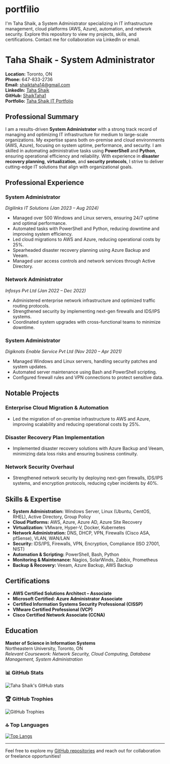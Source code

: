 # portfilio
I'm Taha Shaik, a System Administrator specializing in IT infrastructure management, cloud platforms (AWS, Azure), automation, and network security. Explore this repository to view my projects, skills, and certifications. Contact me for collaboration via LinkedIn or email.


# Taha Shaik - System Administrator

**Location:** Toronto, ON  
**Phone:** 647-833-2736  
**Email:** shaiktaha14@gmail.com  
**LinkedIn:** [Taha Shaik](https://www.linkedin.com/in/shaiktaha)  
**GitHub:** [ShaikTaha1](https://github.com/ShaikTaha1)  
**Portfolio:** [Taha Shaik IT Portfolio](https://taha-shaik-it-04x5bjn.gamma.site)

## Professional Summary
I am a results-driven **System Administrator** with a strong track record of managing and optimizing IT infrastructure for medium to large-scale organizations. My expertise spans both on-premise and cloud environments (AWS, Azure), focusing on system uptime, performance, and security. I am skilled in automating administrative tasks using **PowerShell** and **Python**, ensuring operational efficiency and reliability. With experience in **disaster recovery planning**, **virtualization**, and **security protocols**, I strive to deliver cutting-edge IT solutions that align with organizational goals.

## Professional Experience

### **System Administrator**  
*Digilinks IT Solutions (Jan 2023 – Aug 2024)*  
- Managed over 500 Windows and Linux servers, ensuring 24/7 uptime and optimal performance.
- Automated tasks with PowerShell and Python, reducing downtime and improving system efficiency.
- Led cloud migrations to AWS and Azure, reducing operational costs by 25%.
- Spearheaded disaster recovery planning using Azure Backup and Veeam.
- Managed user access controls and network services through Active Directory.

### **Network Administrator**  
*Infosys Pvt Ltd (Jan 2022 – Dec 2022)*  
- Administered enterprise network infrastructure and optimized traffic routing protocols.
- Strengthened security by implementing next-gen firewalls and IDS/IPS systems.
- Coordinated system upgrades with cross-functional teams to minimize downtime.

### **System Administrator**  
*Digiknots Enable Service Pvt Ltd (Nov 2020 – Apr 2021)*  
- Managed Windows and Linux servers, handling security patches and system updates.
- Automated server maintenance using Bash and PowerShell scripting.
- Configured firewall rules and VPN connections to protect sensitive data.

## Notable Projects

### **Enterprise Cloud Migration & Automation**
- Led the migration of on-premise infrastructure to AWS and Azure, improving scalability and reducing operational costs by 25%.

### **Disaster Recovery Plan Implementation**
- Implemented disaster recovery solutions with Azure Backup and Veeam, minimizing data loss risks and ensuring business continuity.

### **Network Security Overhaul**
- Strengthened network security by deploying next-gen firewalls, IDS/IPS systems, and encryption protocols, reducing cyber incidents by 40%.

## Skills & Expertise
- **System Administration:** Windows Server, Linux (Ubuntu, CentOS, RHEL), Active Directory, Group Policy  
- **Cloud Platforms:** AWS, Azure, Azure AD, Azure Site Recovery  
- **Virtualization:** VMware, Hyper-V, Docker, Kubernetes  
- **Network Administration:** DNS, DHCP, VPN, Firewalls (Cisco ASA, pfSense), VLAN, WAN/LAN  
- **Security:** IDS/IPS, Firewalls, VPN, Encryption, Compliance (ISO 27001, NIST)  
- **Automation & Scripting:** PowerShell, Bash, Python  
- **Monitoring & Maintenance:** Nagios, SolarWinds, Zabbix, Prometheus  
- **Backup & Recovery:** Veeam, Azure Backup, AWS Backup  

## Certifications
- **AWS Certified Solutions Architect – Associate**  
- **Microsoft Certified: Azure Administrator Associate**  
- **Certified Information Systems Security Professional (CISSP)**  
- **VMware Certified Professional (VCP)**  
- **Cisco Certified Network Associate (CCNA)**  

## Education
**Master of Science in Information Systems**  
Northeastern University, Toronto, ON  
*Relevant Coursework: Network Security, Cloud Computing, Database Management, System Administration*

### 📊 GitHub Stats
![Taha Shaik's GitHub stats](https://github-readme-stats.vercel.app/api?username=ShaikTaha1&show_icons=true&theme=radical)

### 🏆 GitHub Trophies
![GitHub Trophies](https://github-profile-trophy.vercel.app/?username=ShaikTaha1&theme=radical)

### 🔝 Top Languages
[![Top Langs](https://github-readme-stats.vercel.app/api/top-langs/?username=ShaikTaha1&layout=compact&theme=radical)](https://github.com/anuraghazra/github-readme-stats)


---
Feel free to explore my [GitHub repositories](https://github.com/ShaikTaha1) and reach out for collaboration or freelance opportunities!

